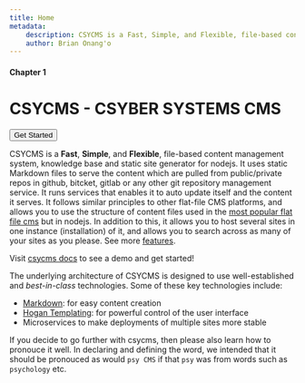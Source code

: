 ```yaml
---
title: Home
metadata:
    description: CSYCMS is a Fast, Simple, and Flexible, file-based content management system, knowledge base and static site generator for nodejs. It uses static Markdown files to serve the content which are pulled from public/private repos in github, bitcket, gitlab or any other git repository management service. It runs services that enables it to auto update itself and the content it serves. It follows similar principles to other flat-file CMS platforms, and allows you to use the structure of content files used in the most popular flat file cms but in nodejs. In addition to this, it allows you to host several sites in one instance (installation) of it, and allows you to search across as many of your sites as you please.
    author: Brian Onang'o
---
```


#### Chapter 1

# CSYCMS - CSYBER SYSTEMS CMS

<button class="button-secondary">Get Started</button>

CSYCMS is a **Fast**, **Simple**, and **Flexible**, file-based content management system, knowledge base and static site generator for nodejs. It uses static Markdown files to serve the content which are pulled from public/private repos in github, bitcket, gitlab or any other git repository management service. It runs services that enables it to auto update itself and the content it serves. It follows similar principles to other flat-file CMS platforms, and allows you to use the structure of content files used in the [most popular flat file cms](https://getgrav.org) but in nodejs. In addition to this, it allows you to host several sites in one instance (installation) of it, and allows you to search across as many of your sites as you please. See more [features](csycms/Features).

Visit [csycms docs](http://learn.csycms.csymapp.com) to see a demo and get started!

The underlying architecture of CSYCMS is designed to use well-established and _best-in-class_ technologies. Some of these key technologies include:

* [Markdown](http://en.wikipedia.org/wiki/Markdown): for easy content creation
* [Hogan Templating](http://twitter.github.io/hogan.js/): for powerful control of the user interface
* Microservices to make deployments of multiple sites more stable

If you decide to go further with csycms, then please also learn how to pronouce it well. In declaring and defining the word, we intended that it should be pronouced as would `psy CMS` if that `psy` was  from words such as `psychology` etc.